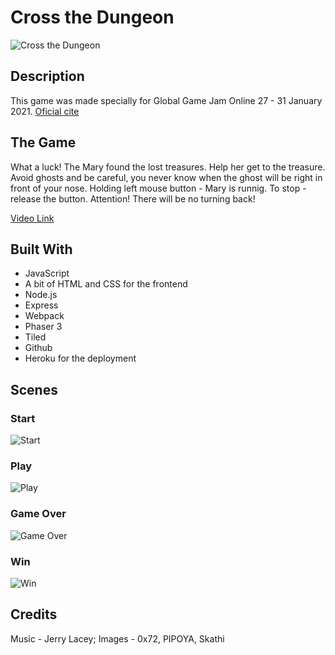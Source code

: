 # Cross the Dungeon
![Cross the Dungeon](https://res.cloudinary.com/di5lpqwcp/image/upload/v1612205288/img/fqgxx9rc7abmmo4kdiih.png)

## Description
This game was made specially for Global Game Jam Online 27 - 31 January 2021.
[Oficial cite](https://globalgamejam.org/2021/games/hide-and-seek-7)

## The Game
What a luck! The Mary found the lost treasures. Help her get to the treasure. Avoid ghosts and be careful, you never know when the ghost will be right in front of your nose. 
Holding left mouse button - Mary is runnig. 
To stop - release the button. 
Attention! There will be no turning back!

[Video Link](https://youtu.be/spLfM_iG-p8)

## Built With
- JavaScript
- A bit of HTML and CSS for the frontend
- Node.js
- Express
- Webpack
- Phaser 3
- Tiled
- Github
- Heroku for the deployment

## Scenes
### Start 
![Start](https://res.cloudinary.com/di5lpqwcp/image/upload/v1612205294/img/vafmymwmhu8rnhr7u1qt.png)

### Play
![Play](https://res.cloudinary.com/di5lpqwcp/image/upload/v1611238802/img/v0gqhagdo3yjrasdsddc.png)

### Game Over
![Game Over](https://res.cloudinary.com/di5lpqwcp/image/upload/v1612205708/img/uvftlascjkepfc38wzzl.png)

### Win
![Win](https://res.cloudinary.com/di5lpqwcp/image/upload/v1612205298/img/rqcria8dh9qqouup3jky.png)


## Credits 

Music - Jerry Lacey; Images - 0x72, PIPOYA, Skathi
